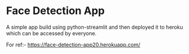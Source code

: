 # Face Detection App

A simple app build using python-streamlit and then deployed it to heroku which can be accessed by everyone.

For ref:- https://face-detection-app20.herokuapp.com/
